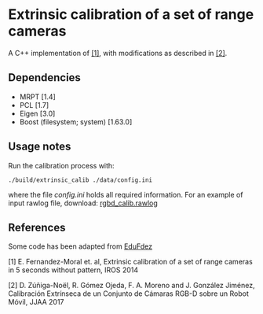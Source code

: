 # Extrinsic calibration of a set of range cameras

A C++ implementation of [\[1\]][1], with modifications as described in [\[2\]][2].

## Dependencies

 - MRPT [1.4]
 - PCL [1.7]
 - Eigen [3.0]
 - Boost (filesystem; system) [1.63.0]

## Usage notes

Run the calibration process with:
```
./build/extrinsic_calib ./data/config.ini
```
where the file _config.ini_ holds all required information. For an example of input rawlog file, download: [rgbd_calib.rawlog](https://drive.google.com/file/d/1mTN7hovdiMku-l4dXY1NeBJ2Guek3If6/view?usp=sharing)

## References

Some code has been adapted from [EduFdez](https://github.com/EduFdez/mrpt)

\[1\] E. Fernandez-Moral et. al, Extrinsic calibration of a set of range cameras in 5 seconds without pattern, IROS 2014

\[2\] D. Zúñiga-Noël, R. Gómez Ojeda, F. A. Moreno and J. González Jiménez, Calibración Extrínseca de un Conjunto de Cámaras RGB-D sobre un Robot Móvil, JJAA 2017

[1]: doc/rgbd_calib.pdf
[2]: doc/jjaa17.pdf
